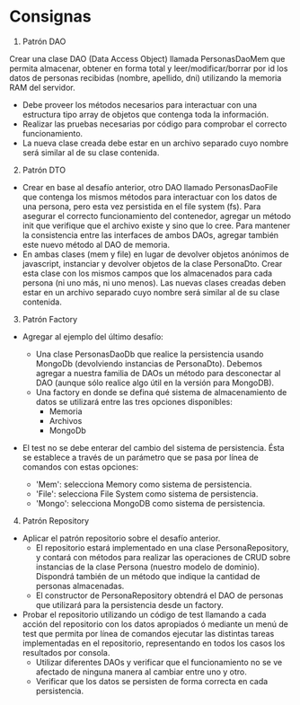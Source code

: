 # Consignas

1. Patrón DAO

Crear una clase DAO (Data Access Object) llamada PersonasDaoMem que permita almacenar, obtener en forma total y leer/modificar/borrar por id los datos de personas recibidas (nombre, apellido, dni) utilizando la memoria RAM del servidor.

- Debe proveer los métodos necesarios para interactuar con una estructura tipo array de objetos que contenga toda la información.
- Realizar las pruebas necesarias por código para comprobar el correcto funcionamiento.
- La nueva clase creada debe estar en un archivo separado cuyo nombre será similar al de su clase contenida.

2. Patrón DTO

- Crear en base al desafío anterior, otro DAO llamado PersonasDaoFile que contenga los mismos métodos para interactuar con los datos de una persona, pero esta vez persistida en el file system (fs). Para asegurar el correcto funcionamiento del contenedor, agregar un método init que verifique que el archivo existe y sino que lo cree. Para mantener la consistencia entre las interfaces de ambos DAOs, agregar también este nuevo método al DAO de memoria. 
- En ambas clases (mem y file) en lugar de devolver objetos anónimos de javascript, instanciar y devolver objetos de la clase PersonaDto. Crear esta clase con los mismos campos que los almacenados para cada persona (ni uno más, ni uno menos). Las nuevas clases creadas deben estar en un archivo separado cuyo nombre será similar al de su clase contenida.

3. Patrón Factory

- Agregar al ejemplo del último desafío:
	- Una clase PersonasDaoDb que realice la persistencia usando MongoDb (devolviendo instancias de PersonaDto). Debemos agregar a nuestra familia de DAOs un método para desconectar al DAO (aunque sólo realice algo útil en la versión para MongoDB).
	- Una factory en donde se defina qué sistema de almacenamiento de datos se utilizará entre las tres opciones disponibles:
		- Memoria
		- Archivos
		- MongoDb

- El test no se debe enterar del cambio del sistema de persistencia. Ésta se establece a través de un parámetro que se pasa por línea de comandos con estas opciones:
	- 'Mem': selecciona Memory como sistema de persistencia.
	- 'File': selecciona File System como sistema de persistencia.
	- 'Mongo': selecciona MongoDB como sistema de persistencia.

4. Patrón Repository

- Aplicar el patrón repositorio sobre el desafío anterior.
	- El repositorio estará implementado en una clase PersonaRepository, y contará con métodos para realizar las operaciones de CRUD sobre instancias de la clase Persona (nuestro modelo de dominio). Dispondrá también de un método que indique la cantidad de personas almacenadas.
	- El constructor de PersonaRepository obtendrá el DAO de personas que utilizará para la persistencia desde un factory.
- Probar el repositorio utilizando un código de test llamando a cada acción del repositorio con los datos apropiados ó mediante un menú de test que permita por línea de comandos ejecutar las distintas tareas implementadas en el repositorio, representando en todos los casos los resultados por consola.
	- Utilizar diferentes DAOs y verificar que el funcionamiento no se ve afectado de ninguna manera al cambiar entre uno y otro.
	- Verificar que los datos se persisten de forma correcta en cada persistencia.


